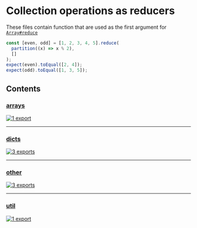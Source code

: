 # Collection operations as reducers

<!-- SUMMARY:START -->

These files contain function that are used as the first argument for [`Array#reduce`](https://developer.mozilla.org/en-US/docs/Web/JavaScript/Reference/Global_Objects/Array/Reduce)

<!-- SUMMARY:END -->

```typescript
const [even, odd] = [1, 2, 3, 4, 5].reduce(
  partition((x) => x % 2),
  []
);
expect(even).toEqual([2, 4]);
expect(odd).toEqual([1, 3, 5]);
```

## Contents

<!-- TOC:START -->

### [arrays](https://github.com/JanMalch/ts-experiments/blob/master/src/collections/operations/reducers/arrays.ts)

[![1 export](https://img.shields.io/badge/exports-1-blue)](https://github.com/JanMalch/ts-experiments/blob/master/src/collections/operations/reducers/arrays.ts)

---

### [dicts](https://github.com/JanMalch/ts-experiments/blob/master/src/collections/operations/reducers/dicts.ts)

[![3 exports](https://img.shields.io/badge/exports-3-blue)](https://github.com/JanMalch/ts-experiments/blob/master/src/collections/operations/reducers/dicts.ts)

---

### [other](https://github.com/JanMalch/ts-experiments/blob/master/src/collections/operations/reducers/other.ts)

[![3 exports](https://img.shields.io/badge/exports-3-blue)](https://github.com/JanMalch/ts-experiments/blob/master/src/collections/operations/reducers/other.ts)

---

### [util](https://github.com/JanMalch/ts-experiments/blob/master/src/collections/operations/reducers/util.ts)

[![1 export](https://img.shields.io/badge/exports-1-blue)](https://github.com/JanMalch/ts-experiments/blob/master/src/collections/operations/reducers/util.ts)

<!-- TOC:END -->
